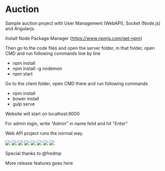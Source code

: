 # Auction
Sample auction project with User Management (WebAPI), Socket (Node.js) and Angularjs.


Install Node Package Manager (https://www.npmjs.com/get-npm)

Then go to the code files and open the server folder, in that folder, open CMD and run following commands line by line

* npm install
* npm install -g nodemon
* npm start

Go to the client folder, open CMD there and run following commands

* npm install
* bower install
* gulp serve

Website will start on localhost:9000

For admin login, write "Admin" in name feild and hit "Enter"


Web API project runs the normal way.


![](https://raw.githubusercontent.com/khateeb321/Auction/master/SS/1.PNG)
![](https://raw.githubusercontent.com/khateeb321/Auction/master/SS/2PNG)
![](https://raw.githubusercontent.com/khateeb321/Auction/master/SS/3.png)
![](https://raw.githubusercontent.com/khateeb321/Auction/master/SS/4.PNG)
![](https://raw.githubusercontent.com/khateeb321/Auction/master/SS/5.png)
![](https://raw.githubusercontent.com/khateeb321/Auction/master/SS/6.png)
![](https://raw.githubusercontent.com/khateeb321/Auction/master/SS/7.png)
![](https://raw.githubusercontent.com/khateeb321/Auction/master/SS/8.png)



Special thanks to @fredmp

More release features goes here
